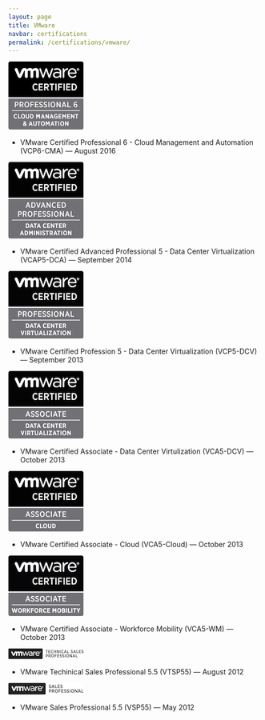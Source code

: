 ```yaml
---
layout: page
title: VMware
navbar: certifications
permalink: /certifications/vmware/
---
```

![VCP6-CMA](/assets/certifications/vmware/vcp6-cma.jpg)

* VMware Certified Professional 6 - Cloud Management and Automation (VCP6-CMA) — August 2016

![VCAP-DCA](/assets/certifications/vmware/vcap-dca.jpg)

* VMware Certified Advanced Professional 5 - Data Center Virtualization (VCAP5-DCA) — September 2014

![VCP5-DCV](/assets/certifications/vmware/vcp5-dcv.jpg)

* VMware Certified Profession 5 - Data Center Virtualization (VCP5-DCV) — September 2013

![VCA-DCV](/assets/certifications/vmware/vca-dcv.jpg)

* VMware Certified Associate - Data Center Virtulization (VCA5-DCV) — October 2013

![VCA-Cloud](/assets/certifications/vmware/vca-cloud.jpg)

* VMware Certified Associate - Cloud (VCA5-Cloud) — October 2013

![VCA-VM](/assets/certifications/vmware/vca-wm.jpg)

* VMware Certified Associate - Workforce Mobility (VCA5-WM) — October 2013

![VTSP](/assets/certifications/vmware/vtsp.jpg)

* VMware Techinical Sales Professional 5.5 (VTSP55) — August 2012

![VSP](/assets/certifications/vmware/vsp.jpg)

* VMware Sales Professional 5.5 (VSP55) — May 2012